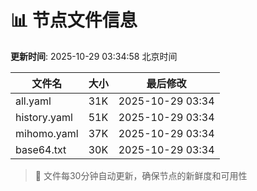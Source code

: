 # 📊 节点文件信息

**更新时间**: 2025-10-29 03:34:58 北京时间

| 文件名 | 大小 | 最后修改 |
|--------|------|----------|
| all.yaml | 31K | 2025-10-29 03:34 |
| history.yaml | 51K | 2025-10-29 03:34 |
| mihomo.yaml | 37K | 2025-10-29 03:34 |
| base64.txt | 30K | 2025-10-29 03:34 |

> 🔄 文件每30分钟自动更新，确保节点的新鲜度和可用性
